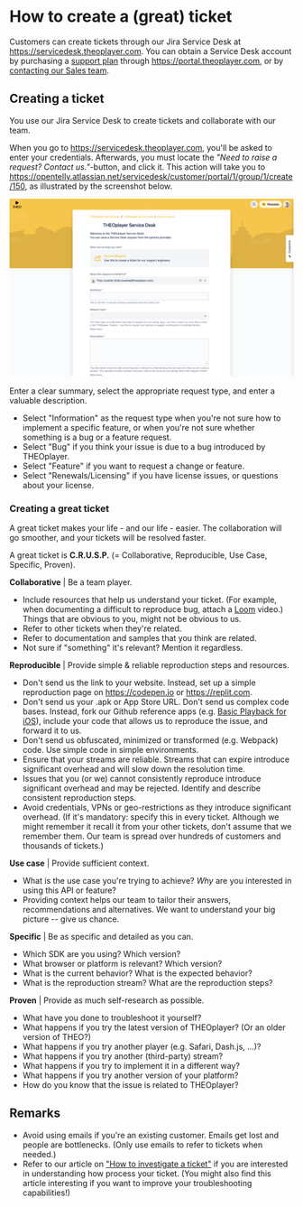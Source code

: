 # How to create a (great) ticket

Customers can create tickets through our Jira Service Desk at https://servicedesk.theoplayer.com.
You can obtain a Service Desk account by purchasing a [support plan](https://www.theoplayer.com/supportplans) through https://portal.theoplayer.com,
or by [contacting our Sales team](https://www.theoplayer.com/pricing).

## Creating a ticket

You use our Jira Service Desk to create tickets and collaborate with our team.

When you go to https://servicedesk.theoplayer.com, you'll be asked to enter your credentials.
Afterwards, you must locate the _"Need to raise a request? Contact us."_-button, and click it.
This action will take you to https://opentelly.atlassian.net/servicedesk/customer/portal/1/group/1/create/150,
as illustrated by the screenshot below.

![THEOplayer Jira Service Desk](../../../theoplayer/assets/img/jira-service-desk.png)

Enter a clear summary, select the appropriate request type, and enter a valuable description.

- Select "Information" as the request type when you're not sure how to implement a specific feature,
  or when you're not sure whether something is a bug or a feature request.
- Select "Bug" if you think your issue is due to a bug introduced by THEOplayer.
- Select "Feature" if you want to request a change or feature.
- Select "Renewals/Licensing" if you have license issues, or questions about your license.

### Creating a great ticket

A great ticket makes your life - and our life - easier.
The collaboration will go smoother, and your tickets will be resolved faster.

A great ticket is **C.R.U.S.P.** (= Collaborative, Reproducible, Use Case, Specific, Proven).

**Collaborative** | Be a team player.

- Include resources that help us understand your ticket. (For example, when documenting a difficult to reproduce bug, attach a [Loom](https://www.loom.com/) video.) Things that are obvious to you, might not be obvious to us.
- Refer to other tickets when they're related.
- Refer to documentation and samples that you think are related.
- Not sure if "something" it's relevant? Mention it regardless.

**Reproducible** | Provide simple & reliable reproduction steps and resources.

- Don't send us the link to your website. Instead, set up a simple reproduction page on https://codepen.io or https://replit.com.
- Don't send us your .apk or App Store URL. Don't send us complex code bases. Instead, fork our Github reference apps (e.g. [Basic Playback for iOS](https://github.com/THEOplayer/samples-ios-sdk/tree/master/Basic-Playback)),
  include your code that allows us to reproduce the issue, and forward it to us.
- Don't send us obfuscated, minimized or transformed (e.g. Webpack) code. Use simple code in simple environments.
- Ensure that your streams are reliable. Streams that can expire
  introduce significant overhead and will slow down the resolution time.
- Issues that you (or we) cannot consistently reproduce introduce significant overhead
  and may be rejected. Identify and describe consistent reproduction steps.
- Avoid credentials, VPNs or geo-restrictions as they introduce significant overhead.
  (If it's mandatory: specify this in every ticket. Although we might remember it recall it from your other tickets, don't assume that we remember them. Our team is spread over hundreds of customers and thousands of tickets.)

**Use case** | Provide sufficient context.

- What is the use case you're trying to achieve? _Why_ are you interested in using this API or feature?
- Providing context helps our team to tailor their answers, recommendations and alternatives.
  We want to understand your big picture -- give us chance.

**Specific** | Be as specific and detailed as you can.

- Which SDK are you using? Which version?
- What browser or platform is relevant? Which version?
- What is the current behavior? What is the expected behavior?
- What is the reproduction stream? What are the reproduction steps?

**Proven** | Provide as much self-research as possible.

- What have you done to troubleshoot it yourself?
- What happens if you try the latest version of THEOplayer? (Or an older version of THEO?)
- What happens if you try another player (e.g. Safari, Dash.js, ...)?
- What happens if you try another (third-party) stream?
- What happens if you try to implement it in a different way?
- What happens if you try another version of your platform?
- How do you know that the issue is related to THEOplayer?

## Remarks

- Avoid using emails if you're an existing customer. Emails get lost and people are bottlenecks. (Only use emails to refer to tickets when needed.)
- Refer to our article on ["How to investigate a ticket"](70-how-to-investigate-a-ticket.md) if you are interested in understanding how process your ticket.
  (You might also find this article interesting if you want to improve your troubleshooting capabilities!)
